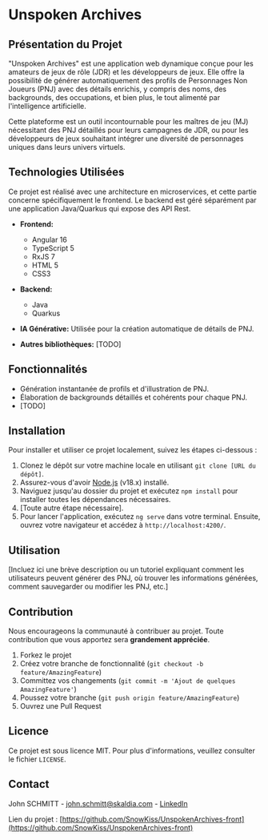 # Unspoken Archives

## Présentation du Projet

"Unspoken Archives" est une application web dynamique conçue pour les amateurs de jeux de rôle (JDR) et les développeurs de jeux. Elle offre la possibilité de générer automatiquement des profils de Personnages Non Joueurs (PNJ) avec des détails enrichis, y compris des noms, des backgrounds, des occupations, et bien plus, le tout alimenté par l'intelligence artificielle.

Cette plateforme est un outil incontournable pour les maîtres de jeu (MJ) nécessitant des PNJ détaillés pour leurs campagnes de JDR, ou pour les développeurs de jeux souhaitant intégrer une diversité de personnages uniques dans leurs univers virtuels.

## Technologies Utilisées

Ce projet est réalisé avec une architecture en microservices, et cette partie concerne spécifiquement le frontend. Le backend est géré séparément par une application Java/Quarkus qui expose des API Rest.

- **Frontend:**
  - Angular 16
  - TypeScript 5
  - RxJS 7
  - HTML 5
  - CSS3

- **Backend:**
  - Java
  - Quarkus

- **IA Générative:** Utilisée pour la création automatique de détails de PNJ.

- **Autres bibliothèques:** [TODO]

## Fonctionnalités

- Génération instantanée de profils et d'illustration de PNJ.
- Élaboration de backgrounds détaillés et cohérents pour chaque PNJ.
- [TODO]

## Installation

Pour installer et utiliser ce projet localement, suivez les étapes ci-dessous :

1. Clonez le dépôt sur votre machine locale en utilisant `git clone [URL du dépôt]`.
2. Assurez-vous d'avoir [Node.js](https://nodejs.org/) (v18.x) installé.
3. Naviguez jusqu'au dossier du projet et exécutez `npm install` pour installer toutes les dépendances nécessaires.
4. [Toute autre étape nécessaire].
5. Pour lancer l'application, exécutez `ng serve` dans votre terminal. Ensuite, ouvrez votre navigateur et accédez à `http://localhost:4200/`.

## Utilisation

[Incluez ici une brève description ou un tutoriel expliquant comment les utilisateurs peuvent générer des PNJ, où trouver les informations générées, comment sauvegarder ou modifier les PNJ, etc.]

## Contribution

Nous encourageons la communauté à contribuer au projet. Toute contribution que vous apportez sera **grandement appréciée**.

1. Forkez le projet
2. Créez votre branche de fonctionnalité (`git checkout -b feature/AmazingFeature`)
3. Committez vos changements (`git commit -m 'Ajout de quelques AmazingFeature'`)
4. Poussez votre branche (`git push origin feature/AmazingFeature`)
5. Ouvrez une Pull Request

## Licence

Ce projet est sous licence MIT. Pour plus d'informations, veuillez consulter le fichier `LICENSE`.

## Contact

John SCHMITT - john.schmitt@skaldia.com - [LinkedIn](https://www.linkedin.com/in/johnschmittfr/)

Lien du projet : [https://github.com/SnowKiss/UnspokenArchives-front](https://github.com/SnowKiss/UnspokenArchives-front)

